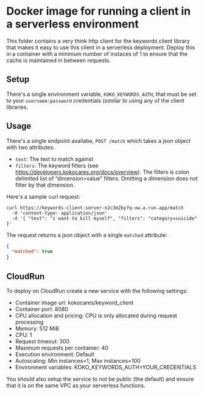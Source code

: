 # Docker image for running a client in a serverless environment

This folder contains a very think http client for the keywords client library
that makes it easy to use this client in a serverless deployment. Deploy this in
a container with a minimum number of instaces of 1 to ensure that the cache is
maintained in between requests. 

## Setup
There's a single environment variable, `KOKO_KEYWORDS_AUTH`, that must be set to
your `username:password` credentials (similar to using any of the client
libraries.

## Usage
There's a single endpoint availabe, `POST /match` which takes a json object with
two attributes:

* `text`: The text to match against
* `filters`: The keyword filters
  (see https://developers.kokocares.org/docs/overview). The filters is colon delimited list of “dimension=value” filters. Omitting a dimension does not filter by that dimension.

Here's a sample curl request:
```
curl https://keywords-client-server-n2c3m2by7q-uw.a.run.app/match
  -H 'content-type: application/json'
  -d '{ "text": "i want to kill myself", "filters": "category=suicide" }'
```

The request returns a json object with a single `matched` attribute:

```json
{ 
  "matched": true
}
```


## CloudRun

To deploy on CloudRun create a new service with the following settings:

* Container image url: kokocares/keyword_client
* Container port: 8080
* CPU allocation and pricing: CPU is only allocated during request processing
* Memory: 512 MiB
* CPU: 1
* Request timeout: 300
* Maximum requests per container: 40
* Execution environment: Default
* Autoscaling: Min instances=1, Max instances=100
* Environment variables: KOKO_KEYWORDS_AUTH=YOUR_CREDENTIALS

You should also setup the service to not be public (the default) and ensure that
it is on the same VPC as your serverless functions.

